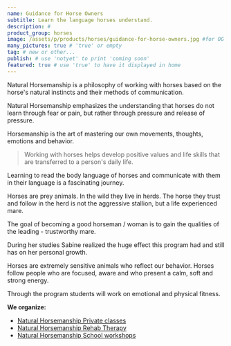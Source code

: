 ```yaml
---
name: Guidance for Horse Owners
subtitle: Learn the language horses understand.
description: #
product_group: horses
image: /assets/p/products/horses/guidance-for-horse-owners.jpg #for OG and twitter cards
many_pictures: true # 'true' or empty
tag: # new or other...
publish: # use 'notyet' to print 'coming soon'
featured: true # use 'true' to have it displayed in home
---
```


Natural Horsemanship is a philosophy of working with horses based on the horse's natural instincts and their methods of communication.

Natural Horsemanship emphasizes the understanding that horses do not learn through fear or pain, but rather through pressure and release of pressure.

Horsemanship is the art of mastering our own movements, thoughts, emotions and behavior.

>Working with horses helps develop positive values and life skills that are transferred to a person's daily life.

Learning to read the body language of horses and communicate with them in their language is a fascinating journey.

Horses are prey animals. In the wild they live in herds. The horse they trust and follow in the herd is not the aggressive stallion, but a life experienced mare.

The goal of becoming a good horseman / woman is to gain the qualities of the leading - trustworthy mare.

During her studies Sabine realized the huge effect this program had and still has on her personal growth.

Horses are extremely sensitive animals who reflect our behavior. Horses follow people who are focused, aware and who present a calm, soft and strong energy.

Through the program students will work on emotional and physical fitness.


**We organize:**

- [Natural Horsemanship Private classes](../natural-horsemanship-private-classes/)
- [Natural Horsemanship Rehab Therapy](../natural-horsemanship-rehab-therapy/)
- [Natural Horsemanship School workshops](../natural-horsemanship-schools-workshop/)
